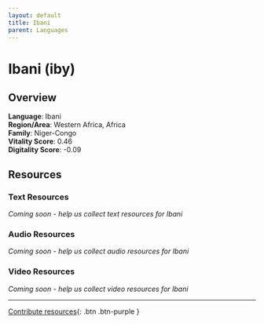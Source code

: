 ```yaml
---
layout: default
title: Ibani
parent: Languages
---
```


# Ibani (iby)

## Overview

**Language**: Ibani  
**Region/Area**: Western Africa, Africa  
**Family**: Niger-Congo  
**Vitality Score**: 0.46  
**Digitality Score**: -0.09  

## Resources

### Text Resources
*Coming soon - help us collect text resources for Ibani*

### Audio Resources
*Coming soon - help us collect audio resources for Ibani*

### Video Resources
*Coming soon - help us collect video resources for Ibani*

---

[Contribute resources](https://fairtrain.github.io/){: .btn .btn-purple }
